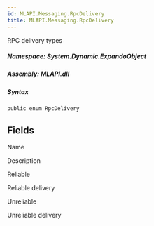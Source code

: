 ```yaml
---  
id: MLAPI.Messaging.RpcDelivery  
title: MLAPI.Messaging.RpcDelivery  
---
```


<div class="markdown level0 summary">

RPC delivery types

</div>

<div class="markdown level0 conceptual">

</div>

##### **Namespace**: System.Dynamic.ExpandoObject

##### **Assembly**: MLAPI.dll

##### Syntax

    public enum RpcDelivery

## Fields

Name

Description

Reliable

Reliable delivery

Unreliable

Unreliable delivery
